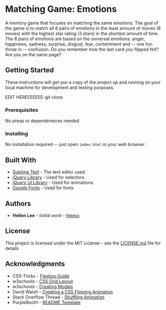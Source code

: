 # Matching Game: Emotions

A memory game that focuses on matching the same emotions. The goal of the game is to match all 8 pairs of emotions in the least amount of moves (8 moves) with the highest star rating (3 stars) in the shortest amount of time. The 8 pairs of emotions are based on the universal emotions: anger, happiness, sadness, surprise, disgust, fear, contentment and -- one fun throw in -- confusion. Do you remember how the last card you flipped felt? Are you on the same page?

## Getting Started

These instructions will get you a copy of the project up and running on your local machine for development and testing purposes.

EDIT HEREEEEEEE-git clone

### Prerequisites

No preqs or dependeneices needed

### Installing

No installation required -- just open `index.html` in your web browser

## Built With

* [Sublime Text](https://www.sublimetext.com/) - The text editor used
* [jQuery Library](https://jquery.com/) - Used for selectors
* [jQuery UI Library](https://jqueryui.com/effect/) - Used for animations
* [Google Fonts](https://fonts.google.com/) - Used for fonts

## Authors

* **Hellen Lee** - *Initial work* - [hleexx](https://github.com/hleexx)

## License

This project is licensed under the MIT License - see the [LICENSE.md](LICENSE.md) file for details

## Acknowledgments

* CSS-Tricks - [Flexbox Guide](https://css-tricks.com/snippets/css/a-guide-to-flexbox/)
* w3schools - [CSS Grid Layout](https://www.w3schools.com/css/tryit.asp?filename=trycss_grid)
* w3schools - [Creating Modals](https://www.w3schools.com/howto/howto_css_modals.asp)
* David Walsh - [Creating a CSS Flipping Animation](https://davidwalsh.name/demo/css-flip.php)
* Stack Overflow Thread - [Shuffling Animation](https://stackoverflow.com/questions/13427287/shuffle-all-divs-with-the-same-class)
* PurpleBooth - [README Template](https://gist.github.com/PurpleBooth/109311bb0361f32d87a2#file-readme-template-md)
